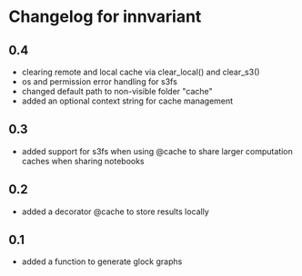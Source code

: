 # Changelog for innvariant

## 0.4
- clearing remote and local cache via clear_local() and clear_s3()
- os and permission error handling for s3fs
- changed default path to non-visible folder "cache"
- added an optional context string for cache management

## 0.3
- added support for s3fs when using @cache to share larger computation caches when sharing notebooks

## 0.2
- added a decorator @cache to store results locally

## 0.1
- added a function to generate glock graphs

